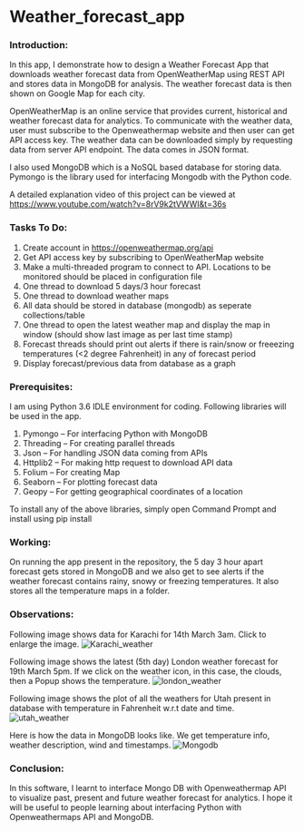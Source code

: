 # Weather_forecast_app

### Introduction:
In this app, I demonstrate how to design a Weather Forecast App that downloads weather forecast data from OpenWeatherMap using REST API and stores data in MongoDB for analysis. The weather forecast data is then shown on Google Map for each city.

OpenWeatherMap is an online service that provides current, historical and weather forecast data for analytics. To communicate with the weather data, user must subscribe to the Openweathermap website and then user can get API access key. The weather data can be downloaded simply by requesting data from server API endpoint. The data comes in JSON format.

I also used MongoDB which is a NoSQL based database for storing data. Pymongo is the library used for interfacing Mongodb with the Python code.

A detailed explanation video of this project can be viewed at https://www.youtube.com/watch?v=8rV9k2tVWWI&t=36s
### Tasks To Do:

1. Create account in https://openweathermap.org/api 
2. Get API access key by subscribing to OpenWeatherMap website
3. Make a multi-threaded program to connect to API. Locations to be monitored should be placed in configuration file
4. One thread to download 5 days/3 hour forecast
5. One thread to download weather maps
6. All data should be stored in database (mongodb) as seperate collections/table
7. One thread to open the latest weather map and display the map in window (should show last image as per last time stamp)
8. Forecast threads should print out alerts if there is rain/snow or freeezing temperatures (<2 degree Fahrenheit) in any of forecast period
9. Display forecast/previous data from database as a graph

### Prerequisites:
I am using Python 3.6 IDLE environment for coding.
Following libraries will be used in the app.
1)	Pymongo – For interfacing Python with MongoDB
2)	Threading – For creating parallel threads
3)	Json – For handling JSON data coming from APIs
4)	Httplib2 – For making http request to download API data
5)	Folium – For creating Map
6)	Seaborn – For plotting forecast data
7)	Geopy – For getting geographical coordinates of a location

To install any of the above libraries, simply open Command Prompt and install using
pip install <libraryname>

### Working:
On running the app present in the repository, the 5 day 3 hour apart forecast gets stored in MongoDB and we also get to see alerts if the weather forecast contains rainy, snowy or freezing temperatures. It also stores all the temperature maps in a folder. 

### Observations:
Following image shows data for Karachi for 14th March 3am. Click to enlarge the image.
![Karachi_weather](https://github.com/shayanalibhatti/Weather_forecast_app/blob/master/weather_map.png?raw=true)

Following image shows the latest (5th day) London weather forecast for 19th March 5pm. If we click on the weather icon, in this case, the clouds, then a Popup shows the temperature.
![london_weather](https://github.com/shayanalibhatti/Weather_forecast_app/blob/master/london_latest_weather.jpg?raw=true)

Following image shows the plot of all the weathers for Utah present in database with temperature in Fahrenheit w.r.t date and time.
![utah_weather](https://github.com/shayanalibhatti/Weather_forecast_app/blob/master/utah_weather_forecast_details.jpg?raw=true)

Here is how the data in MongoDB looks like. We get temperature info, weather description, wind and timestamps.
![Mongodb](https://github.com/shayanalibhatti/Weather_forecast_app/blob/master/mongo_snap.jpg?raw=true)

### Conclusion:
In this software, I learnt to interface Mongo DB with Openweathermap API to visualize past, present and future weather forecast for analytics. I hope it will be useful to people learning about interfacing Python with Openweathermaps API and MongoDB.


